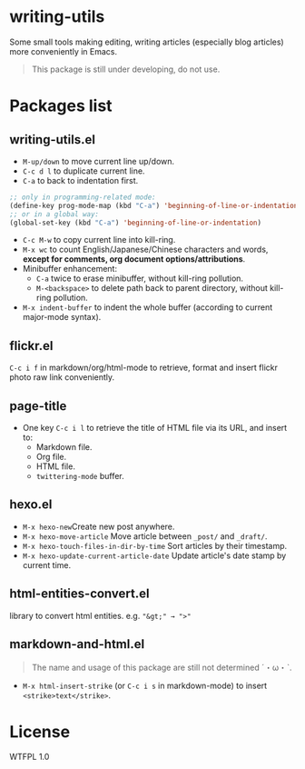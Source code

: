 # writing-utils
Some small tools making editing, writing articles (especially blog articles) more conveniently in Emacs.
> This package is still under developing, do not use.

# Packages list
## writing-utils.el
- `M-up/down` to move current line up/down.
- `C-c d l` to duplicate current line.
- `C-a` to back to indentation first.
```lisp
;; only in programming-related mode:
(define-key prog-mode-map (kbd "C-a") 'beginning-of-line-or-indentation)
;; or in a global way:
(global-set-key (kbd "C-a") 'beginning-of-line-or-indentation)
```
- `C-c M-w` to copy current line into kill-ring.
- `M-x wc` to count English/Japanese/Chinese characters and words, **except for comments, org document options/attributions**.
- Minibuffer enhancement:
    - `C-a` twice to erase minibuffer, without kill-ring pollution.
    - `M-<backspace>` to delete path back to parent directory, without kill-ring pollution.
- `M-x indent-buffer` to indent the whole buffer (according to current major-mode syntax).

## flickr.el
`C-c i f` in markdown/org/html-mode to retrieve, format and insert flickr photo raw link conveniently.

## page-title
- One key `C-c i l` to retrieve the title of HTML file via its URL, and insert to:
    - Markdown file.
    - Org file.
    - HTML file.
    - `twittering-mode` buffer.

## hexo.el
- `M-x hexo-new`Create new post anywhere.
- `M-x hexo-move-article` Move article between `_post/` and `_draft/`. 
- `M-x hexo-touch-files-in-dir-by-time` Sort articles by their timestamp.
- `M-x hexo-update-current-article-date` Update article's date stamp by current time.

## html-entities-convert.el
library to convert html entities. e.g. `"&gt;" → ">"`

## markdown-and-html.el
>The name and usage of this package are still not determined ˊ・ω・ˋ.

- `M-x html-insert-strike` (or `C-c i s` in markdown-mode) to insert `<strike>text</strike>`.

# License
WTFPL 1.0
